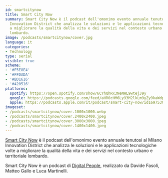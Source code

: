 ```yaml
---
id: smartcitynow
title: Smart City Now
summary: Smart City Now è il podcast dell'omonimo evento annuale tenutosi al Milano
  Innovation District che analizza le soluzioni e le applicazioni tecnologiche volte
  a migliorare la qualità della vita e dei servizi nel contesto urbano e territoriale
  lombardo.
image: /podcasts/smartcitynow/cover.jpg
language: it
categories:
- Technology
type: serial
visible: true
scheme:
- '#F5E8E4'
- '#FFDADA'
- '#BD1616'
- '#420516'
platforms:
  spotify: https://open.spotify.com/show/6CYhQhRx3NeNWL9wtejJ9y
  google: https://podcasts.google.com/feed/aHR0cHM6Ly93M2lkLm9yZy9kaWdpdGFscGVvcGxlL3BvZGNhc3RzL3NtYXJ0Y2l0eW5vdy9yc3M
  apple: https://podcasts.apple.com/it/podcast/smart-city-now/id1697530051?l=en-GB
imageset:
- /podcasts/smartcitynow/cover.1000x1000.webp
- /podcasts/smartcitynow/cover.2400x2400.jpeg
- /podcasts/smartcitynow/cover.3000x3000.jpeg
- /podcasts/smartcitynow/cover.1400x1400.jpeg
---
```


[Smart City Now](https://www.smartcitynow.it/) è il podcast dell'omonimo evento annuale tenutosi al Milano Innovation District che analizza le soluzioni e le applicazioni tecnologiche volte a migliorare la qualità della vita e dei servizi nel contesto urbano e territoriale lombardo.

Smart City Now è un podcast di [Digital People](https://w3id.org/digitalpeople), realizzato da Davide Fasoli, Matteo Gallo e Luca Martinelli.